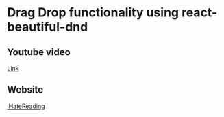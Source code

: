 # Drag Drop functionality using react-beautiful-dnd

## Youtube video
<a href="https://www.youtube.com/watch?v=YgrxSuL0aCs" target="_blank">Link</a>

## Website 
<a href="https://www.ihatereading.in" target="_blank">iHateReading</a>
